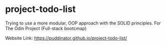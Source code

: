 # project-todo-list
Trying to use a more modular, OOP approach with the SOLID principles. For The Odin Project (Full-stack bootcmap)

Website Link: https://puddinator.github.io/project-todo-list/
